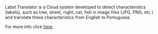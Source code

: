 Label Translator is a Cloud system developed to detect characteristics (labels),
such as tree, street, night, cat, fish in image files (JPG, PNG, etc.) and translate
these characteristics from English to Portuguese.

For more info click [here]().